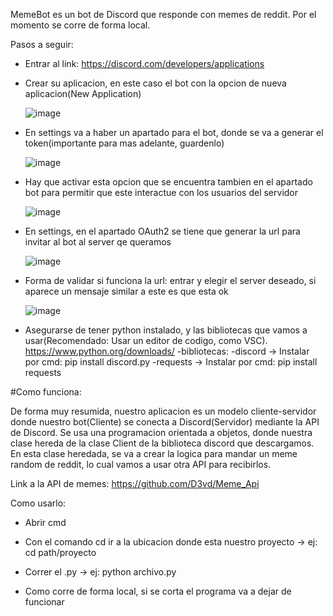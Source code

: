 MemeBot es un bot de Discord que responde con memes de reddit. Por el momento se corre de forma local.  

Pasos a seguir:

  - Entrar al link: https://discord.com/developers/applications
  - Crear su aplicacion, en este caso el bot con la opcion de nueva aplicacion(New Application)
    
      ![image](https://github.com/user-attachments/assets/e612df12-8055-492c-98e6-5957b3c2c13b)
    
  - En settings va a haber un apartado para el bot, donde se va a generar el token(importante para mas adelante, guardenlo)
    
      ![image](https://github.com/user-attachments/assets/102a637f-c04b-48ae-9ef4-cf36b9d401ba)
    
  - Hay que activar esta opcion que se encuentra tambien en el apartado bot para permitir que este interactue con los usuarios del servidor
    
      ![image](https://github.com/user-attachments/assets/590a92f1-e97b-4a25-9212-6981802aca46)
    
  - En settings, en el apartado OAuth2 se tiene que generar la url para invitar al bot al server qe queramos
    
      ![image](https://github.com/user-attachments/assets/536a82e7-aaa5-4178-98f7-c493aa9aead6)
    
  - Forma de validar si funciona la url: entrar y elegir el server deseado, si aparece un mensaje similar a este es que esta ok
    
      ![image](https://github.com/user-attachments/assets/8d5239cc-85af-47d6-9ed9-27ed93a5dd34)
    
  - Asegurarse de tener python instalado, y las bibliotecas que vamos a usar(Recomendado: Usar un editor de codigo, como VSC).
      https://www.python.org/downloads/
      -bibliotecas:
        -discord -> Instalar por cmd: pip install discord.py
        -requests -> Instalar por cmd: pip install requests
    
#Como funciona: 

De forma muy resumida, nuestro aplicacion es un modelo cliente-servidor donde nuestro bot(Cliente) se conecta a Discord(Servidor) mediante la API de Discord. Se usa una programacion orientada a objetos, donde nuestra clase hereda de la clase Client de la biblioteca discord que descargamos. En esta clase heredada, se va a crear la logica para mandar un meme random de reddit, lo cual vamos a usar otra API para recibirlos. 

Link a la API de memes: https://github.com/D3vd/Meme_Api
    
Como usarlo:

  - Abrir cmd
  
  - Con el comando cd ir a la ubicacion donde esta nuestro proyecto -> ej: cd path/proyecto
  
  - Correr el .py -> ej: python archivo.py 
  
  - Como corre de forma local, si se corta el programa va a dejar de funcionar



